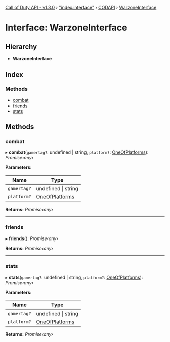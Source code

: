 [Call of Duty API - v1.3.0](../globals.md) › ["index.interface"](../modules/_index_interface_.md) › [CODAPI](../modules/_index_interface_.codapi.md) › [WarzoneInterface](_index_interface_.codapi.warzoneinterface.md)

# Interface: WarzoneInterface

## Hierarchy

* **WarzoneInterface**

## Index

### Methods

* [combat](_index_interface_.codapi.warzoneinterface.md#combat)
* [friends](_index_interface_.codapi.warzoneinterface.md#friends)
* [stats](_index_interface_.codapi.warzoneinterface.md#stats)

## Methods

###  combat

▸ **combat**(`gamertag?`: undefined | string, `platform?`: [OneOfPlatforms](../modules/_index_interface_.codapi.md#oneofplatforms)): *Promise‹any›*

**Parameters:**

Name | Type |
------ | ------ |
`gamertag?` | undefined &#124; string |
`platform?` | [OneOfPlatforms](../modules/_index_interface_.codapi.md#oneofplatforms) |

**Returns:** *Promise‹any›*

___

###  friends

▸ **friends**(): *Promise‹any›*

**Returns:** *Promise‹any›*

___

###  stats

▸ **stats**(`gamertag?`: undefined | string, `platform?`: [OneOfPlatforms](../modules/_index_interface_.codapi.md#oneofplatforms)): *Promise‹any›*

**Parameters:**

Name | Type |
------ | ------ |
`gamertag?` | undefined &#124; string |
`platform?` | [OneOfPlatforms](../modules/_index_interface_.codapi.md#oneofplatforms) |

**Returns:** *Promise‹any›*

